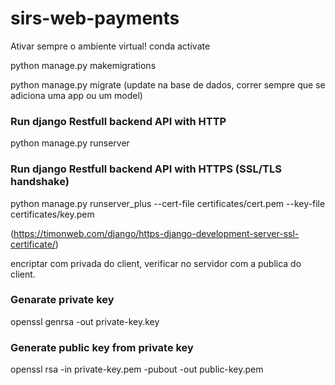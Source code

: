 # sirs-web-payments

Ativar sempre o ambiente virtual!
conda activate <nome do env>
  
python manage.py makemigrations 

python manage.py migrate (update na base de dados, correr sempre que se adiciona uma app ou um model)

### Run django Restfull backend API with HTTP
python manage.py runserver

### Run django Restfull backend API with HTTPS (SSL/TLS handshake)
python manage.py runserver_plus --cert-file certificates/cert.pem --key-file certificates/key.pem

(https://timonweb.com/django/https-django-development-server-ssl-certificate/)

encriptar com privada do client, verificar no servidor com a publica do client.

### Genarate private key
openssl genrsa -out private-key.key

### Generate public key from private key
openssl rsa -in private-key.pem -pubout -out public-key.pem